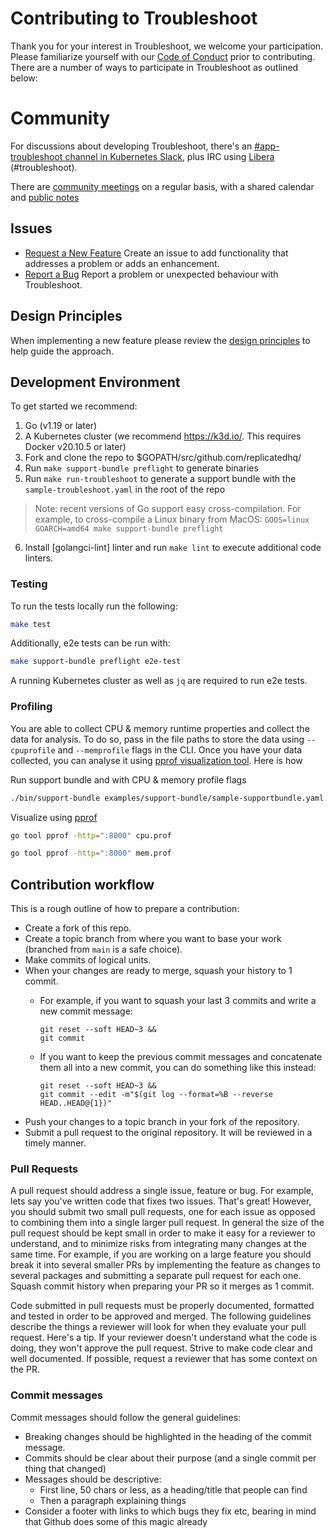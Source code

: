 # Contributing to Troubleshoot

Thank you for your interest in Troubleshoot, we welcome your participation. Please familiarize yourself with our [Code of Conduct](https://github.com/replicatedhq/troubleshoot/blob/main/CODE_OF_CONDUCT.md) prior to contributing. There are a number of ways to participate in Troubleshoot as outlined below:

# Community

For discussions about developing Troubleshoot, there's an [#app-troubleshoot channel in Kubernetes Slack](https://kubernetes.slack.com/channels/app-troubleshoot), plus IRC using [Libera](ircs://irc.libera.chat:6697/#troubleshoot) (#troubleshoot).

There are [community meetings](https://calendar.google.com/calendar/u/0?cid=Y19mMGx1aGhiZGtscGllOGo5dWpicXMwNnN1a0Bncm91cC5jYWxlbmRhci5nb29nbGUuY29t) on a regular basis, with a shared calendar and [public notes](https://hackmd.io/yZbotEHdTg6TfRZBzb8Tcg)

## Issues

- [Request a New Feature](https://github.com/replicatedhq/troubleshoot/issues/new?assignees=&labels=feature&template=feature_enhancement.md) Create an issue to add functionality that addresses a problem or adds an enhancement.
- [Report a Bug](https://github.com/replicatedhq/troubleshoot/issues/new?assignees=&labels=bug&template=bug_report.md) Report a problem or unexpected behaviour with Troubleshoot.

## Design Principles

When implementing a new feature please review the [design principles](./design/design-principles.md) to help guide the approach.

## Development Environment

To get started we recommend:

1. Go (v1.19 or later)
2. A Kubernetes cluster (we recommend <https://k3d.io/>. This requires Docker v20.10.5 or later)
3. Fork and clone the repo to $GOPATH/src/github.com/replicatedhq/
4. Run `make support-bundle preflight` to generate binaries
5. Run `make run-troubleshoot` to generate a support bundle with the `sample-troubleshoot.yaml` in the root of the repo

> Note: recent versions of Go support easy cross-compilation.  For example, to cross-compile a Linux binary from MacOS:
> `GOOS=linux GOARCH=amd64 make support-bundle preflight`

6. Install [golangci-lint] linter and run `make lint` to execute additional code linters.

### Testing

To run the tests locally run the following:

```bash
make test
```

Additionally, e2e tests can be run with:

```bash
make support-bundle preflight e2e-test
```

A running Kubernetes cluster as well as `jq` are required to run e2e tests.

### Profiling

You are able to collect CPU & memory runtime properties and collect the data for analysis. To do so, pass in the file paths to store the data using `--cpuprofile` and `--memprofile` flags in the CLI. Once you have your data collected, you can analyse it using [pprof visualization tool](https://github.com/google/pprof/blob/main/doc/README.md). Here is how

Run support bundle and with CPU & memory profile flags
```sh
./bin/support-bundle examples/support-bundle/sample-supportbundle.yaml --cpuprofile=cpu.prof --memprofile=mem.prof
```

Visualize using [pprof](https://github.com/google/pprof/blob/main/doc/README.md)
```sh
go tool pprof -http=":8000" cpu.prof

go tool pprof -http=":8000" mem.prof
```

## Contribution workflow

This is a rough outline of how to prepare a contribution:

- Create a fork of this repo.
- Create a topic branch from where you want to base your work (branched from `main` is a safe choice).
- Make commits of logical units.
- When your changes are ready to merge, squash your history to 1 commit.
  - For example, if you want to squash your last 3 commits and write a new commit message:
      ```
      git reset --soft HEAD~3 &&
      git commit
      ```

  - If you want to keep the previous commit messages and concatenate them all into a new commit, you can do something like this instead:
      ```
      git reset --soft HEAD~3 &&
      git commit --edit -m"$(git log --format=%B --reverse HEAD..HEAD@{1})"
      ```
- Push your changes to a topic branch in your fork of the repository.
- Submit a pull request to the original repository. It will be reviewed in a timely manner.

### Pull Requests

A pull request should address a single issue, feature or bug. For example, lets say you've written code that fixes two issues. That's great! However, you should submit two small pull requests, one for each issue as opposed to combining them into a single larger pull request. In general the size of the pull request should be kept small in order to make it easy for a reviewer to understand, and to minimize risks from integrating many changes at the same time. For example, if you are working on a large feature you should break it into several smaller PRs by implementing the feature as changes to several packages and submitting a separate pull request for each one.  Squash commit history when preparing your PR so it merges as 1 commit.

Code submitted in pull requests must be properly documented, formatted and tested in order to be approved and merged. The following guidelines describe the things a reviewer will look for when they evaluate your pull request. Here's a tip. If your reviewer doesn't understand what the code is doing, they won't approve the pull request. Strive to make code clear and well documented. If possible, request a reviewer that has some context on the PR.

### Commit messages

Commit messages should follow the general guidelines:

- Breaking changes should be highlighted in the heading of the commit message.
- Commits should be clear about their purpose (and a single commit per thing that changed)
- Messages should be descriptive:
  - First line, 50 chars or less, as a heading/title that people can find
  - Then a paragraph explaining things
- Consider a footer with links to which bugs they fix etc, bearing in mind that Github does some of this magic already